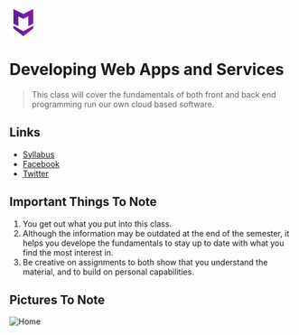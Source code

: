  
![Home](https://github.com/adam-p/markdown-here/raw/master/src/common/images/icon48.png "Home")

# Developing Web Apps and Services
> This class will cover the fundamentals of both front and back end programming run our own cloud based software.
## Links

- [Syllabus](https://profcase.github.io/44-563-webapps-syllabus/ "Sylly")
- [Facebook](https://www.facebook.com/noah.chase.399 "Noah Chase")
- [Twitter](https://twitter.com/noahchay "Noah Chay")

## Important Things To Note

1. You get out what you put into this class.
1. Although the information may be outdated at the end of the semester, it helps you develope the fundamentals to stay up to date with what you find the most interest in. 
1. Be creative on assignments to both show that you understand the material, and to build on personal capabilities.

## Pictures To Note
![Home]( "Home")






